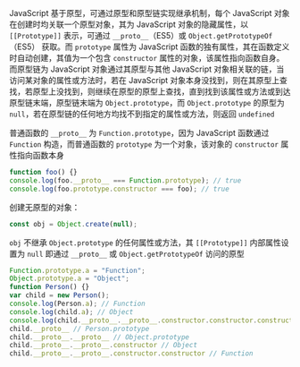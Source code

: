 JavaScript 基于原型，可通过原型和原型链实现继承机制，每个 JavaScript 对象在创建时均关联一个原型对象，其为 JavaScript 对象的隐藏属性，以 `[[Prototype]]` 表示，可通过 `__proto__`（ES5）或 `Object.getPrototypeOf`（ES5） 获取。而 `prototype` 属性为 JavaScript 函数的独有属性，其在函数定义时自动创建，其值为一个包含 `constructor` 属性的对象，该属性指向函数自身。而原型链为 JavaScript 对象通过其原型与其他 JavaScript 对象相关联的链，当访问某对象的属性或方法时，若在 JavaScript 对象本身没找到，则在其原型上查找，若原型上没找到，则继续在原型的原型上查找，直到找到该属性或方法或到达原型链末端，原型链末端为 `Object.prototype`，而 `Object.prototype` 的原型为 `null`，若在原型链的任何地方均找不到指定的属性或方法，则返回 `undefined`

普通函数的 `__proto__` 为 `Function.prototype`，因为 JavaScript 函数通过 `Function` 构造，而普通函数的 `prototype` 为一个对象，该对象的 `constructor` 属性指向函数本身

```js
function foo() {}
console.log(foo.__proto__ === Function.prototype); // true
console.log(foo.prototype.constructor === foo); // true
```

创建无原型的对象：

```js
const obj = Object.create(null);
```

`obj` 不继承 `Object.prototype` 的任何属性或方法，其 `[[Prototype]]` 内部属性设置为 `null` 即通过 `__proto__` 或 `Object.getPrototypeOf` 访问的原型

```js
Function.prototype.a = "Function";
Object.prototype.a = "Object";
function Person() {}
var child = new Person();
console.log(Person.a); // Function
console.log(child.a); // Object
console.log(child.__proto__.__proto__.constructor.constructor.constructor); // [Function: Function]
child.__proto__ // Person.prototype
child.__proto__.__proto__ // Object.prototype
child.__proto__.__proto__.constructor // Object
child.__proto__.__proto__.constructor.constructor // Function
```

